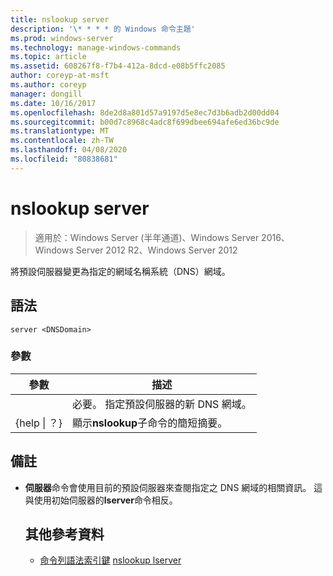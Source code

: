 ```yaml
---
title: nslookup server
description: '\* * * * 的 Windows 命令主題'
ms.prod: windows-server
ms.technology: manage-windows-commands
ms.topic: article
ms.assetid: 608267f8-f7b4-412a-8dcd-e08b5ffc2085
author: coreyp-at-msft
ms.author: coreyp
manager: dongill
ms.date: 10/16/2017
ms.openlocfilehash: 8de2d8a801d57a9197d5e8ec7d3b6adb2d00dd04
ms.sourcegitcommit: b00d7c8968c4adc8f699dbee694afe6ed36bc9de
ms.translationtype: MT
ms.contentlocale: zh-TW
ms.lasthandoff: 04/08/2020
ms.locfileid: "80838681"
---
```

# <a name="nslookup-server"></a>nslookup server

>適用於：Windows Server (半年通道)、Windows Server 2016、Windows Server 2012 R2、Windows Server 2012

將預設伺服器變更為指定的網域名稱系統（DNS）網域。
## <a name="syntax"></a>語法
```
server <DNSDomain>
```
### <a name="parameters"></a>參數

|    參數    |                          描述                           |
|-----------------|----------------------------------------------------------------|
|   <DNSDomain>   | 必要。 指定預設伺服器的新 DNS 網域。 |
| {help &#124; ？} |     顯示**nslookup**子命令的簡短摘要。      |

## <a name="remarks"></a>備註
- **伺服器**命令會使用目前的預設伺服器來查閱指定之 DNS 網域的相關資訊。 這與使用初始伺服器的**lserver**命令相反。
  ## <a name="additional-references"></a>其他參考資料
  - [命令列語法索引鍵](command-line-syntax-key.md)
  [nslookup lserver](nslookup-lserver.md)
